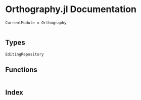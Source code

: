 # Orthography.jl Documentation
```@meta
CurrentModule = Orthography
```
```@contents
```
## Types
```@docs
EditingRepository
```

## Functions
```@docs
```
## Index
```@index
```
